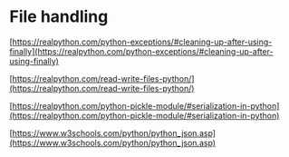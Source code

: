 # File handling

[https://realpython.com/python-exceptions/#cleaning-up-after-using-finally](https://realpython.com/python-exceptions/#cleaning-up-after-using-finally)

[https://realpython.com/read-write-files-python/](https://realpython.com/read-write-files-python/)

[https://realpython.com/python-pickle-module/#serialization-in-python](https://realpython.com/python-pickle-module/#serialization-in-python)

[https://www.w3schools.com/python/python_json.asp](https://www.w3schools.com/python/python_json.asp)